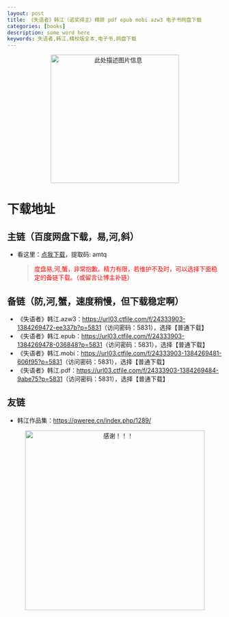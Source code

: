```yaml
---
layout: post
title: 《失语者》韩江（诺奖得主）精排 pdf epub mobi azw3 电子书网盘下载
categories: [books]
description: some word here
keywords: 失语者,韩江,精校版全本,电子书,网盘下载
---
```


<div align="center"><img src="https://qweree.cn/wp-content/uploads/2024/10/shi-yu-zhe-tuya.jpg" alt="此处描述图片信息" width="300px" height="auto"></div>

# 下载地址

## 主链（百度网盘下载，易,河,斜）

- 看这里：[点我下载](https://pan.baidu.com/s/1iMXUbSbtZQZjDcqDmnWUyw?pwd=amtq)，提取码: amtq

  > <p style="color:red" >度盘易,河,蟹，非常抱歉。精力有限，若维护不及时，可以选择下面稳定的备链下载。（或留言让博主补链）</p>

## 备链（防,河,蟹，速度稍慢，但下载稳定啊）

- 《失语者》韩江.azw3：<https://url03.ctfile.com/f/24333903-1384269472-ee337b?p=5831>（访问密码：5831），选择【普通下载】
- 《失语者》韩江.epub：<https://url03.ctfile.com/f/24333903-1384269478-036848?p=5831>（访问密码：5831），选择【普通下载】
- 《失语者》韩江.mobi：<https://url03.ctfile.com/f/24333903-1384269481-606f95?p=5831>（访问密码：5831），选择【普通下载】
- 《失语者》韩江.pdf：<https://url03.ctfile.com/f/24333903-1384269484-9abe75?p=5831>（访问密码：5831），选择【普通下载】

## 友链

- 韩江作品集：<https://qweree.cn/index.php/1289/>

<div align="center"><img src="https://pic.imgdb.cn/item/6707df6bd29ded1a8ce37031.gif" alt="感谢！！！" width="420px" height="auto"/></div>

